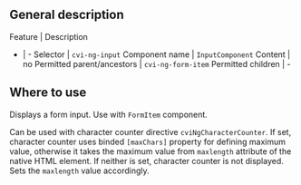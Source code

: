 ## General description

Feature | Description
- | -
Selector | `cvi-ng-input`
Component name | `InputComponent`
Content | no
Permitted parent/ancestors | `cvi-ng-form-item`
Permitted children | -

## Where to use

Displays a form input. Use with `FormItem` component.

Can be used with character counter directive `cviNgCharacterCounter`. If set, character counter uses binded `[maxChars]` property for defining maximum value, otherwise it takes the maximum value from `maxlength` attribute of the native HTML element. If neither is set, character counter is not displayed. Sets the `maxlength` value accordingly.
